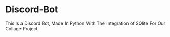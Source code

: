 # Discord-Bot
This Is a Discord Bot, Made In Python With The Integration of SQlite For Our Collage Project.
